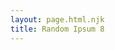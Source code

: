 ```yaml
---
layout: page.html.njk
title: Random Ipsum 8
---
```


<lorem-ipsum type="paragraphs" count="10"></lorem-ipsum>